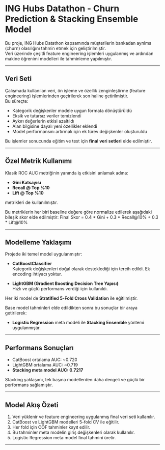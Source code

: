 # ING Hubs Datathon - Churn Prediction & Stacking Ensemble Model

Bu proje, ING Hubs Datathon kapsamında müşterilerin bankadan ayrılma (churn) olasılığını tahmin etmek için geliştirilmiştir.  
Veri üzerinde çeşitli feature engineering işlemleri uygulanmış ve ardından makine öğrenimi modelleri ile tahminleme yapılmıştır.

---

## Veri Seti

Çalışmada kullanılan veri, ön işleme ve özellik zenginleştirme (feature engineering) işlemlerinden geçirilerek son haline getirilmiştir.  
Bu süreçte:

- Kategorik değişkenler modele uygun formata dönüştürüldü
- Eksik ve tutarsız veriler temizlendi
- Aykırı değerlerin etkisi azaltıldı
- Alan bilgisine dayalı yeni özellikler eklendi
- Model performansını artırmak için ek türev değişkenler oluşturuldu

Bu işlemler sonucunda eğitim ve test için **final veri setleri** elde edilmiştir.

---

## Özel Metrik Kullanımı

Klasik ROC AUC metriğinin yanında iş etkisini anlamak adına:

- **Gini Katsayısı**
- **Recall @ Top %10**
- **Lift @ Top %10**

metrikleri de kullanılmıştır.

Bu metriklerin her biri baseline değere göre normalize edilerek aşağıdaki bileşik skor elde edilmiştir:
Final Skor = 0.4 * Gini + 0.3 * Recall@10% + 0.3 * Lift@10%

---

## Modelleme Yaklaşımı

Projede iki temel model uygulanmıştır:

- **CatBoostClassifier**  
  Kategorik değişkenleri doğal olarak desteklediği için tercih edildi. Ek encoding ihtiyacı yoktur.

- **LightGBM (Gradient Boosting Decision Tree Yapısı)**  
  Hızlı ve güçlü performans verdiği için kullanıldı.

Her iki model de **Stratified 5-Fold Cross Validation** ile eğitilmiştir.

Base model tahminleri elde edildikten sonra bu sonuçlar bir araya getirilerek:

- **Logistic Regression** meta modeli ile **Stacking Ensemble** yöntemi uygulanmıştır.

---

## Performans Sonuçları

- CatBoost ortalama AUC: ~0.720
- LightGBM ortalama AUC: ~0.719
- **Stacking meta model AUC: 0.7217**

Stacking yaklaşımı, tek başına modellerden daha dengeli ve güçlü bir performans sağlamıştır.

---

## Model Akış Özeti

1. Veri yüklenir ve feature engineering uygulanmış final veri seti kullanılır.
2. CatBoost ve LightGBM modelleri 5-fold CV ile eğitilir.
3. Her fold için OOF tahminler kayıt edilir.
4. Bu tahminler meta modelin giriş değişkenleri olarak kullanılır.
5. Logistic Regression meta model final tahmini üretir.

---

